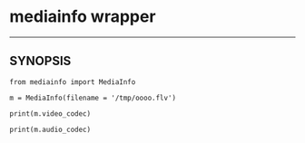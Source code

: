 # mediainfo wrapper


-------------------

## SYNOPSIS

	from mediainfo import MediaInfo

	m = MediaInfo(filename = '/tmp/oooo.flv')

	print(m.video_codec)

	print(m.audio_codec)

